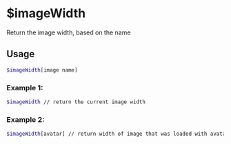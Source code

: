 # $imageWidth

Return the image width, based on the name

## Usage

```bash
$imageWidth[image name]
```

### Example 1:
```bash
$imageWidth // return the current image width


```

### Example 2:
```bash
$imageWidth[avatar] // return width of image that was loaded with avatar name
```